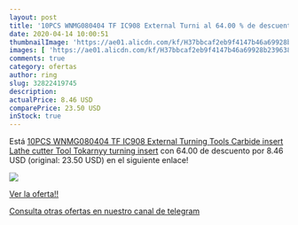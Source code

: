 ```yaml
---
layout: post
title: '10PCS WNMG080404 TF IC908 External Turni al 64.00 % de descuento'
date: 2020-04-14 10:00:51
thumbnailImage: 'https://ae01.alicdn.com/kf/H37bbcaf2eb9f4147b46a69928b239638s/10PCS-WNMG080404-TF-IC908-External-Turning-Tools-Carbide-insert-Lathe-cutter-Tool-Tokarnyy-turning-insert.jpg_350x350._SL200_.jpg'
images: [ 'https://ae01.alicdn.com/kf/H37bbcaf2eb9f4147b46a69928b239638s/10PCS-WNMG080404-TF-IC908-External-Turning-Tools-Carbide-insert-Lathe-cutter-Tool-Tokarnyy-turning-insert.jpg_350x350._SL200_.jpg' ]
comments: true
category: ofertas
author: ring
slug: 32822419745
description:
actualPrice: 8.46 USD
comparePrice: 23.50 USD
inStock: true
---
```


Está [10PCS WNMG080404 TF IC908 External Turning Tools Carbide insert Lathe cutter Tool Tokarnyy turning insert](https://www.amazon.com/dp/32822419745/?tag=redken08-20) con 64.00 de descuento por 8.46 USD (original: 23.50 USD) en el siguiente enlace!

[![](https://ae01.alicdn.com/kf/H37bbcaf2eb9f4147b46a69928b239638s/10PCS-WNMG080404-TF-IC908-External-Turning-Tools-Carbide-insert-Lathe-cutter-Tool-Tokarnyy-turning-insert.jpg_350x350._SL200_.jpg)](https://www.amazon.com/dp/32822419745/?tag=redken08-20)

[Ver la oferta!!](https://www.amazon.com/dp/32822419745/?tag=redken08-20)

[Consulta otras ofertas en nuestro canal de telegram](https://t.me/s/ofertas25)
